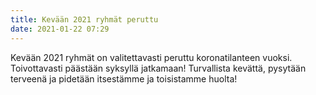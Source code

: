 ```yaml
---
title: Kevään 2021 ryhmät peruttu
date: 2021-01-22 07:29
---
```


Kevään 2021 ryhmät on valitettavasti peruttu koronatilanteen vuoksi. Toivottavasti päästään syksyllä jatkamaan! Turvallista kevättä, pysytään terveenä ja pidetään itsestämme ja toisistamme huolta!
